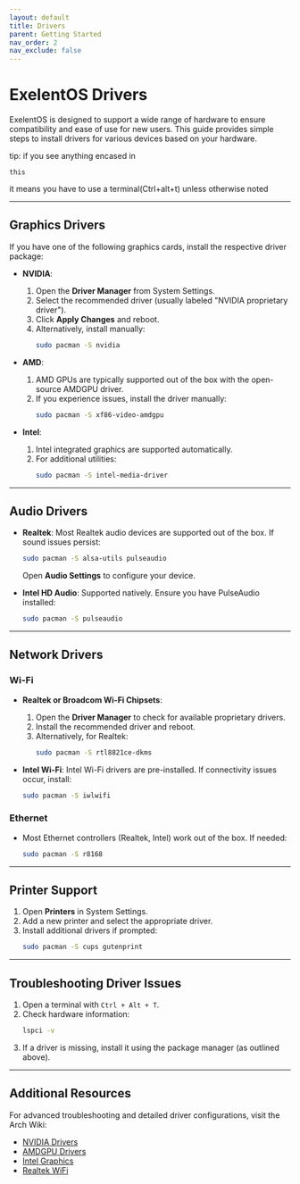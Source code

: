 ```yaml
---
layout: default
title: Drivers
parent: Getting Started
nav_order: 2
nav_exclude: false
---
```


# ExelentOS Drivers

ExelentOS is designed to support a wide range of hardware to ensure compatibility and ease of use for new users. This guide provides simple steps to install drivers for various devices based on your hardware.

tip: if you see anything encased in 
```
this
```
it means you have to use a terminal(Ctrl+alt+t) unless otherwise noted

---

## Graphics Drivers

If you have one of the following graphics cards, install the respective driver package:

- **NVIDIA**:
  1. Open the **Driver Manager** from System Settings.
  2. Select the recommended driver (usually labeled "NVIDIA proprietary driver").
  3. Click **Apply Changes** and reboot.
  4. Alternatively, install manually:
     ```bash
     sudo pacman -S nvidia
     ```

- **AMD**:
  1. AMD GPUs are typically supported out of the box with the open-source AMDGPU driver.
  2. If you experience issues, install the driver manually:
     ```bash
     sudo pacman -S xf86-video-amdgpu
     ```

- **Intel**:
  1. Intel integrated graphics are supported automatically.
  2. For additional utilities:
     ```bash
     sudo pacman -S intel-media-driver
     ```

---

## Audio Drivers

- **Realtek**: Most Realtek audio devices are supported out of the box. If sound issues persist:
  ```bash
  sudo pacman -S alsa-utils pulseaudio
  ```
  Open **Audio Settings** to configure your device.

- **Intel HD Audio**: Supported natively. Ensure you have PulseAudio installed:
  ```bash
  sudo pacman -S pulseaudio
  ```

---

## Network Drivers

### Wi-Fi

- **Realtek or Broadcom Wi-Fi Chipsets**:
  1. Open the **Driver Manager** to check for available proprietary drivers.
  2. Install the recommended driver and reboot.
  3. Alternatively, for Realtek:
     ```bash
     sudo pacman -S rtl8821ce-dkms
     ```

- **Intel Wi-Fi**:
  Intel Wi-Fi drivers are pre-installed. If connectivity issues occur, install:
  ```bash
  sudo pacman -S iwlwifi
  ```

### Ethernet

- Most Ethernet controllers (Realtek, Intel) work out of the box. If needed:
  ```bash
  sudo pacman -S r8168
  ```

---

## Printer Support

1. Open **Printers** in System Settings.
2. Add a new printer and select the appropriate driver.
3. Install additional drivers if prompted:
   ```bash
   sudo pacman -S cups gutenprint
   ```

---

## Troubleshooting Driver Issues

1. Open a terminal with `Ctrl + Alt + T`.
2. Check hardware information:
   ```bash
   lspci -v
   ```
3. If a driver is missing, install it using the package manager (as outlined above).

---

## Additional Resources

For advanced troubleshooting and detailed driver configurations, visit the Arch Wiki:
- [NVIDIA Drivers](https://wiki.archlinux.org/title/NVIDIA)
- [AMDGPU Drivers](https://wiki.archlinux.org/title/AMDGPU)
- [Intel Graphics](https://wiki.archlinux.org/title/Intel_graphics)
- [Realtek WiFi](https://wiki.archlinux.org/title/Network_configuration/Wireless#Realtek)


